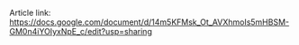 Article link: https://docs.google.com/document/d/14m5KFMsk_Ot_AVXhmoIs5mHBSM-GM0n4iYOIyxNpE_c/edit?usp=sharing


